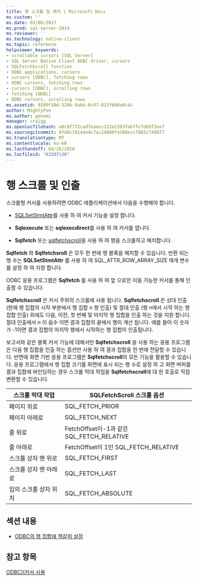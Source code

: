 ```yaml
---
title: 행 스크롤 및 페치 | Microsoft Docs
ms.custom: ''
ms.date: 03/06/2017
ms.prod: sql-server-2014
ms.reviewer: ''
ms.technology: native-client
ms.topic: reference
helpviewer_keywords:
- scrollable cursors [SQL Server]
- SQL Server Native Client ODBC driver, cursors
- SQLFetchScroll function
- ODBC applications, cursors
- cursors [ODBC], fetching rows
- ODBC cursors, fetching rows
- cursors [ODBC], scrolling rows
- fetching [ODBC]
- ODBC cursors, scrolling rows
ms.assetid: 9109f10d-326b-4a6d-8c97-831f60da8c4c
author: MightyPen
ms.author: genemi
manager: craigg
ms.openlocfilehash: a0c0f7f2cad7eaecc212e2283fab7fc7d69f2ee7
ms.sourcegitcommit: 6fd8c1914de4c7ac24900fe388ecc7883c740077
ms.translationtype: MT
ms.contentlocale: ko-KR
ms.lasthandoff: 04/26/2020
ms.locfileid: "63207130"
---
```

# <a name="scrolling-and-fetching-rows"></a>행 스크롤 및 인출
  스크롤형 커서를 사용하려면 ODBC 애플리케이션에서 다음을 수행해야 합니다.  
  
-   [SQLSetStmtAttr](../native-client-odbc-api/sqlsetstmtattr.md)를 사용 하 여 커서 기능을 설정 합니다.  
  
-   **Sqlexecute** 또는 **sqlexecdirect**를 사용 하 여 커서를 엽니다.  
  
-   **Sqlfetch** 또는 [sqlfetchscroll](../native-client-odbc-api/sqlfetchscroll.md)을 사용 하 여 행을 스크롤하고 페치합니다.  
  
 **Sqlfetch** 와 **Sqlfetchsroll** 은 모두 한 번에 행 블록을 페치할 수 있습니다. 반환 되는 행 수는 **SQLSetStmtAttr** 를 사용 하 여 SQL_ATTR_ROW_ARRAY_SIZE 매개 변수를 설정 하 여 지정 합니다.  
  
 ODBC 응용 프로그램은 **Sqlfetch** 를 사용 하 여 앞 으로만 이동 가능한 커서를 통해 인출할 수 있습니다.  
  
 **Sqlfetchscroll** 은 커서 주위의 스크롤에 사용 됩니다. **Sqlfetchscroll** 은 상대 인출 (현재 행 집합의 시작 부분에서 행 집합 *n* 행 인출) 및 절대 인출 (행 *n*에서 시작 하는 행 집합 인출) 외에도 다음, 이전, 첫 번째 및 마지막 행 집합을 인출 하는 것을 지원 합니다. 절대 인출에서 *n* 이 음수 이면 결과 집합의 끝에서 행이 계산 됩니다. 예를 들어 이 숫자가 -1이면 결과 집합의 마지막 행에서 시작하는 행 집합이 인출됩니다.  
  
 보고서와 같은 블록 커서 기능에 대해서만 **Sqlfetchscroll** 을 사용 하는 응용 프로그램은 다음 행 집합을 인출 하는 옵션만 사용 하 여 결과 집합을 한 번에 전달할 수 있습니다. 반면에 화면 기반 응용 프로그램은 **Sqlfetchscroll**의 모든 기능을 활용할 수 있습니다. 응용 프로그램에서 행 집합 크기를 화면에 표시 되는 행 수로 설정 하 고 화면 버퍼를 결과 집합에 바인딩하는 경우 스크롤 막대 작업을 **Sqlfetchscroll**에 대 한 호출로 직접 변환할 수 있습니다.  
  
|스크롤 막대 작업|SQLFetchScroll 스크롤 옵션|  
|--------------------------|-------------------------------------|  
|페이지 위로|SQL_FETCH_PRIOR|  
|페이지 아래로|SQL_FETCH_NEXT|  
|줄 위로|FetchOffset이-1과 같은 SQL_FETCH_RELATIVE|  
|줄 아래로|FetchOffset이 1인 SQL_FETCH_RELATIVE|  
|스크롤 상자 맨 위로|SQL_FETCH_FIRST|  
|스크롤 상자 맨 아래로|SQL_FETCH_LAST|  
|임의 스크롤 상자 위치|SQL_FETCH_ABSOLUTE|  
  
## <a name="in-this-section"></a>섹션 내용  
  
-   [ODBC의 행 집합에 책갈피 설정](scrolling-and-fetching-rows-bookmarking-rows-in-odbc.md)  
  
## <a name="see-also"></a>참고 항목  
 [ODBC&#41;&#40;커서 사용](using-cursors-odbc.md)  
  
  
